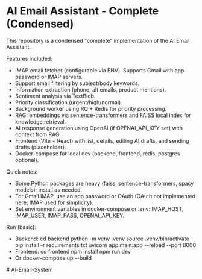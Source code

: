 # AI Email Assistant - Complete (Condensed)

This repository is a condensed "complete" implementation of the AI Email Assistant.

Features included:
- IMAP email fetcher (configurable via ENV). Supports Gmail with app password or IMAP servers.
- Support email filtering by subject/body keywords.
- Information extraction (phone, alt emails, product mentions).
- Sentiment analysis via TextBlob.
- Priority classification (urgent/high/normal).
- Background worker using RQ + Redis for priority processing.
- RAG: embeddings via sentence-transformers and FAISS local index for knowledge retrieval.
- AI response generation using OpenAI (if OPENAI_API_KEY set) with context from RAG.
- Frontend (Vite + React) with list, details, editing AI drafts, and sending drafts (placeholder).
- Docker-compose for local dev (backend, frontend, redis, postgres optional).

Quick notes:
- Some Python packages are heavy (faiss, sentence-transformers, spacy models); install as needed.
- For Gmail IMAP, use an app password or OAuth (OAuth not implemented here; IMAP used for simplicity).
- Set environment variables in docker-compose or .env: IMAP_HOST, IMAP_USER, IMAP_PASS, OPENAI_API_KEY.

Run (basic):
- Backend:
  cd backend
  python -m venv .venv
  source .venv/bin/activate
  pip install -r requirements.txt
  uvicorn app.main:app --reload --port 8000
- Frontend:
  cd frontend
  npm install
  npm run dev
- Or docker-compose up --build

#   A i - E m a i l - S y s t e m  
 